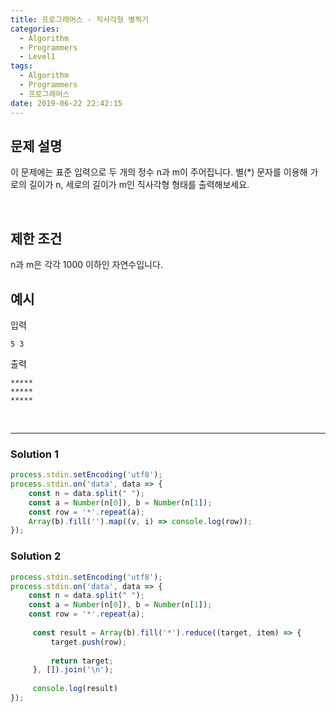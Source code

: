 ```yaml
---
title: 프로그래머스 - 직사각형 별찍기
categories:
  - Algorithm
  - Programmers
  - Level1
tags:
  - Algorithm
  - Programmers
  - 프로그래머스
date: 2019-06-22 22:42:15
---
```



## 문제 설명
이 문제에는 표준 입력으로 두 개의 정수 n과 m이 주어집니다.
별(*) 문자를 이용해 가로의 길이가 n, 세로의 길이가 m인 직사각형 형태를 출력해보세요.

<!-- more -->
<br/>

## 제한 조건
n과 m은 각각 1000 이하인 자연수입니다.

## 예시
입력
```
5 3
```

출력
```
*****
*****
*****
```

<br/>

---

### Solution 1

```javascript
process.stdin.setEncoding('utf8');
process.stdin.on('data', data => {
    const n = data.split(" ");
    const a = Number(n[0]), b = Number(n[1]);
    const row = '*'.repeat(a);
    Array(b).fill('').map((v, i) => console.log(row));
});
```

### Solution 2

```javascript
process.stdin.setEncoding('utf8');
process.stdin.on('data', data => {
    const n = data.split(" ");
    const a = Number(n[0]), b = Number(n[1]);
    const row = '*'.repeat(a);
    
     const result = Array(b).fill('*').reduce((target, item) => {
         target.push(row);
        
         return target;
     }, []).join('\n');
    
     console.log(result)
});
```


